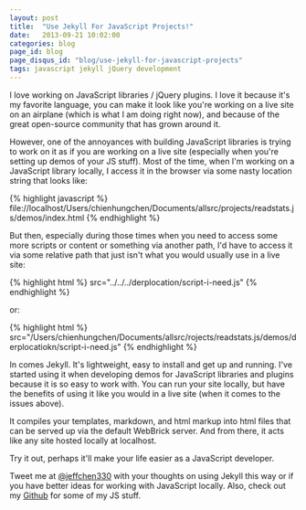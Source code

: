 ```yaml
---
layout: post
title:  "Use Jekyll For JavaScript Projects!"
date:   2013-09-21 10:02:00
categories: blog
page_id: blog
page_disqus_id: "blog/use-jekyll-for-javascript-projects"
tags: javascript jekyll jQuery development
---
```


I love working on JavaScript libraries / jQuery plugins. I love it because it's my favorite language, you can make it look like you're working on a live site on an airplane (which is what I am doing right now), and because of the great open-source community that has grown around it.

However, one of the annoyances with building JavaScript libraries is trying to work on it as if you are working on a live site (especially when you're setting up demos of your JS stuff). Most of the time, when I'm working on a JavaScript library locally, I access it in the browser via some nasty location string that looks like:

{% highlight javascript %}
	file://localhost/Users/chienhungchen/Documents/allsrc/projects/readstats.js/demos/index.html
{% endhighlight %}

But then, especially during those times when you need to access some more scripts or content or something via another path, I'd have to access it via some relative path that just isn't what you would usually use in a live site:

{% highlight html %}
	src="../../../derplocation/script-i-need.js"
{% endhighlight %}

or:

{% highlight html %}
	src="/Users/chienhungchen/Documents/allsrc/rojects/readstats.js/demos/derplocatiokn/script-i-need.js"
{% endhighlight %}

In comes Jekyll. It's lightweight, easy to install and get up and running. I've started using it when developing demos for JavaScript libraries and plugins because it is so easy to work with. You can run your site locally, but have the benefits of using it like you would in a live site (when it comes to the issues above).

It compiles your templates, markdown, and html markup into html files that can be served up via the default WebBrick server. And from there, it acts like any site hosted locally at localhost.

Try it out, perhaps it'll make your life easier as a JavaScript developer.


Tweet me at [@jeffchen330][twitter] with your thoughts on using Jekyll this way or if you have better ideas for working with JavaScript locally. Also, check out my [Github][github] for some of my JS stuff.

[github]: http://github.com/chienhungchen
[twitter]:    http://twitter.com/jeffchen330